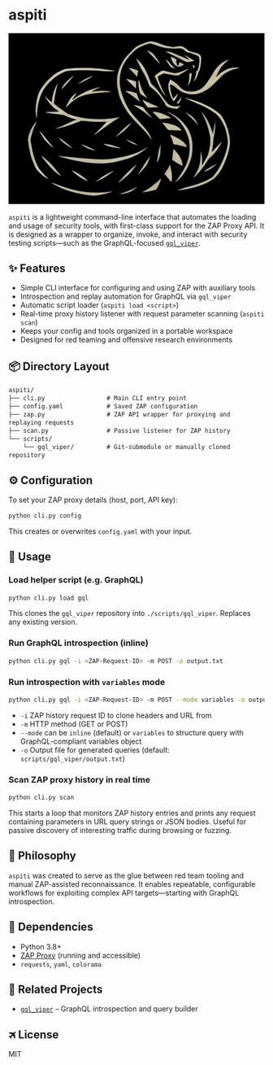 # aspiti

![ASPITI header](img/header.png)

`aspiti` is a lightweight command-line interface that automates the loading and usage of security tools, with first-class support for the ZAP Proxy API. It is designed as a wrapper to organize, invoke, and interact with security testing scripts—such as the GraphQL-focused [`gql_viper`](https://github.com/gremlin-0x/gql_viper).

## ✨ Features

* Simple CLI interface for configuring and using ZAP with auxiliary tools
* Introspection and replay automation for GraphQL via `gql_viper`
* Automatic script loader (`aspiti load <script>`)
* Real-time proxy history listener with request parameter scanning (`aspiti scan`)
* Keeps your config and tools organized in a portable workspace
* Designed for red teaming and offensive research environments

## 📦 Directory Layout

```
aspiti/
├── cli.py                 # Main CLI entry point
├── config.yaml            # Saved ZAP configuration
├── zap.py                 # ZAP API wrapper for proxying and replaying requests
├── scan.py                # Passive listener for ZAP history
└── scripts/
    └── gql_viper/         # Git-submodule or manually cloned repository
```

## ⚙️ Configuration

To set your ZAP proxy details (host, port, API key):

```bash
python cli.py config
```

This creates or overwrites `config.yaml` with your input.

## 🚀 Usage

### Load helper script (e.g. GraphQL)

```bash
python cli.py load gql
```

This clones the `gql_viper` repository into `./scripts/gql_viper`. Replaces any existing version.

### Run GraphQL introspection (inline)

```bash
python cli.py gql -i <ZAP-Request-ID> -m POST -o output.txt
```

### Run introspection with `variables` mode

```bash
python cli.py gql -i <ZAP-Request-ID> -m POST --mode variables -o output.txt
```

* `-i` ZAP history request ID to clone headers and URL from
* `-m` HTTP method (GET or POST)
* `--mode` can be `inline` (default) or `variables` to structure query with GraphQL-compliant variables object
* `-o` Output file for generated queries (default: `scripts/gql_viper/output.txt`)

### Scan ZAP proxy history in real time

```bash
python cli.py scan
```

This starts a loop that monitors ZAP history entries and prints any request containing parameters in URL query strings or JSON bodies. Useful for passive discovery of interesting traffic during browsing or fuzzing.

## 🧠 Philosophy

`aspiti` was created to serve as the glue between red team tooling and manual ZAP-assisted reconnaissance. It enables repeatable, configurable workflows for exploiting complex API targets—starting with GraphQL introspection.

## 📌 Dependencies

* Python 3.8+
* [ZAP Proxy](https://www.zaproxy.org/) (running and accessible)
* `requests`, `yaml`, `colorama`

## 🔗 Related Projects

* [`gql_viper`](https://github.com/gremlin-0x/gql_viper) – GraphQL introspection and query builder

## 🛪️ License

MIT


